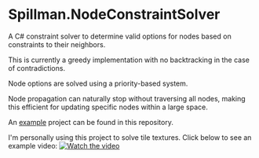 # Spillman.NodeConstraintSolver

A C# constraint solver to determine valid options for nodes based on constraints to their neighbors.

This is currently a greedy implementation with no backtracking in the case of contradictions.

Node options are solved using a priority-based system.

Node propagation can naturally stop without traversing all nodes, making this efficient for updating specific nodes within a large space.

An [example](src/Spillman.NodeConstraintSolver.Example/Program.cs) project can be found in this repository.

I'm personally using this project to solve tile textures. Click below to see an example video:
[![Watch the video](https://img.youtube.com/vi/EyDWT4BYBDU/maxresdefault.jpg)](https://youtu.be/EyDWT4BYBDU)
